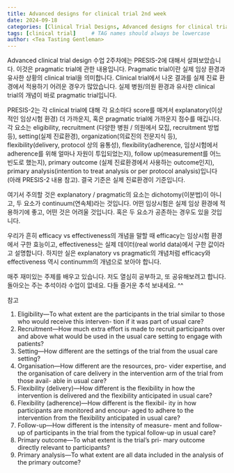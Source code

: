 ```yaml
---
title: Advanced designs for clinical trial 2nd week
date: 2024-09-18
categories: [Clinical Trial Designs, Advanced designs for clinical trial]
tags: [clinical trial]     # TAG names should always be lowercase
author: <Tea Tasting Gentleman>
---
```


Advanced clinical trial design 수업 2주차에는 PRESIS-2에 대해서 살펴보았습니다. 이것은 pragmatic trial에 관한 내용입니다. Pragmatic trial이란 실제 임상 환경과 유사한 상황의 clinical trial을 의미합니다. Clinical trial에서 나온 결과를 실제 진료 환경에서 적용하기 어려운 경우가 많았습니다. 실제 병원/의원 환경과 유사한 clinical trial의 개념이 바로 pragmatic trial입니다.

PRESIS-2는 각 clinical trial에 대해 각 요소마다 score를 매겨서 explanatory(이상적인 임상시험 환경) 더 가까운지, 혹은 pragmatic trial에 가까운지 점수를 매깁니다. 각 요소는 eligibility, recruitment (다양한 병원 / 의원에서 모집, recruitment 방법 등), setting(실제 진료환경), organization(의료진의 전문지식 등), flexibility(delivery, protocol 상의 융통성), flexibility(adherence, 임상시험에서 adherence를 위해 얼마나 자원이 투입되었는지), follow up(measurement를 어느 빈도로 했는지), primary outcome (실제 진료환경에서 사용하는 outcome인지), primary analysis(intention to treat analysis or per protocol analysis)입니다 (아래 PRESIS-2 내용 참고). 결국 기준은 실제 진료환경이 기준입니다.

여기서 주의할 것은 explanatory / pragmatic의 요소는 dichotomy(이분법)이 아니고, 두 요소가 continuum(연속체)라는 것입니다. 어떤 임상시험은 실제 임상 환경에 적용하기에 좋고, 어떤 것은 어려울 것입니다. 혹은 두 요소가 공존하는 경우도 있을 것입니다.

우리가 흔히 efficacy vs effectiveness의 개념을 말할 때 efficacy는 임상시험 환경에서 구한 효능이고, effectiveness는 실제 데이터(real world data)에서 구한 값이라고 설명합니다. 하지만 실은 explanatory vs pragmatic의 개념처럼 efficacy와 effectiveness 역시 continumm의 개념으로 보아야 합니다.

매주 재미있는 주제를 배우고 있습니다. 저도 열심히 공부하고, 또 공유해보려고 합니다. 돌아오는 주는 추석이라 수업이 없네요. 다들 즐거운 추석 보내세요. ^^

참고 
1. Eligibility—To what extent are the participants in the trial similar to those who would receive this interven- tion if it was part of usual care?
2. Recruitment—How much extra effort is made to recruit participants over and above what would be used in the usual care setting to engage with patients?
3. Setting—How different are the settings of the trial from the usual care setting?
4. Organisation—How different are the resources, pro- vider expertise, and the organisation of care delivery in the intervention arm of the trial from those avail- able in usual care?
5. Flexibility (delivery)—How different is the flexibility in how the intervention is delivered and the flexibility anticipated in usual care?
6. Flexibility (adherence)—How different is the flexibil- ity in how participants are monitored and encour- aged to adhere to the intervention from the flexibility anticipated in usual care?
7. Follow-up—How different is the intensity of measure- ment and follow-up of participants in the trial from the typical follow-up in usual care?
8. Primary outcome—To what extent is the trial’s pri- mary outcome directly relevant to participants?
9. Primary analysis—To what extent are all data included in the analysis of the primary outcome?